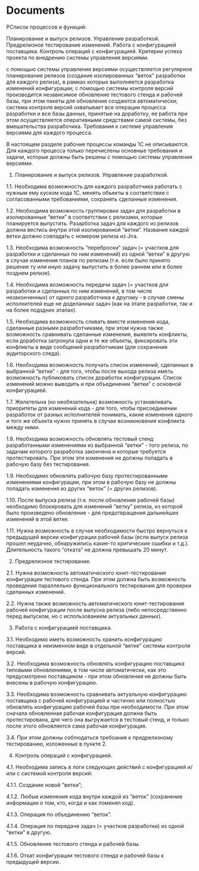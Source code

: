 Documents
=========

PСписок процессов и функций:

Планирование и выпуск релизов. Управление разработкой.
Предрелизное тестирование изменений.
Работа с конфигурацией поставщика.
Контроль операций с конфигурацией.
Критерии успеха проекта по внедрению системы управления версиями.

с помощью системы управления версиями осуществляется регулярное планирование релизов (создание изолированных “веток” разработки для каждого релиза), в рамках которых выполняется разработка изменений конфигурации;
с помощью системы контроля версий производится независимое обновление тестового стенда и рабочей базы, при этом пакеты для обновления создаются автоматически;
система контроля версий охватывает все операции процесса разработки и все базы данных, принятые на доработку, ее работа при этом осуществляется оперативными средствами самой системы, без вмешательства разрабочика.
Требования к системе управления версиями для каждого процесса.

В настоящем разделе рабочие процессы команды 1С не описываются. Для каждого процесса только перечислены основные требования и задачи, которые должны быть решены с помощью системы управления версиями.

1. Планирование и выпуск релизов. Управление разработкой.

1.1. Необходима возможность для каждого разработчика работать с нужным ему куском кода 1С, менять объекты в соответствии с согласованными требованиями, сохранять сделанные изменения.

1.2. Необходима возможность группировки задач для разработки в изолированные “ветки” в соответствии с релизами, которые планируется выпустить. Разарботка задач для каждого из релизов должна вестись внутри этой изолированной “ветки”. Название каждой ветки должно совпадать с номером релиза из Jira.

1.3. Необходима возможность “переброски” задач (= участков для разработки и сделанных по ним изменений) из одной “ветки” в другую в случае изменения планов по релизам (т.е. если было принято решение ту или иную задачу выпустить в более раннем или в более позднем релизе).

1.4. Необходима возможность передачи задач (= участков для разработки и сделанных по ним изменений, в том числе незаконченных) от одного разработчика к другому - в случае смены исполнителей еще не доделанных задач (как на этапе разработки, так и на более подздних этапах).

1.5. Необходима возможность сливать вместе изменения кода, сделанные разными разработчиками, при этом нужна также возможность сравнивать сделанные изменения, выявлять конфликты, если доработка затронула одни и те же объекты, фиксировать эти конфликты в виде сообщений разработчикам (для сохранения аудиторского следа).

1.6. Необходима возможность получать список изменений, сделанных в выбранной “ветке” - для того, чтобы после выхода релиза иметь возможность публиковать список доработок конфигурации. Список изменений можно выводить и при объединении “ветки” с основной конфигурацией.

1.7. Желательна (но необязательна) возможность устанавливать приоритеты для изменений кода - для того, чтобы присоединении разработок от разных исполнителей понимать, какие изменения одного и того же объекта нужно принять в случае возникновения конфликта между ними.

1.8. Необходима возможность обновлять тестовый стенд разработанными изменениями из выбранной “ветки” - того релиза, по задачам которого разработка закончена и которые требуется протестировать. При этом эти изменения не должны попадать в рабочую базу без тестирования.

1.9. Необходимо обновлять рабочую базу протестированными изменениями конфигурации, при этом в рабочую базу не должны попадать изменения из других “веток” (= других релизов).

1.10. После выпуска релиза (т.е. после обновления рабочей базы) необходимо блокировать для изменений “ветку” релиза, из которой было произведено обновление - для предотвращения дальнейших изменений в этой ветке.

1.11. Нужна возможность в случае необходимости быстро вернуться к предыдущей версии конфигурации рабочей базы (если выпуск релиза прошел неудачно, обнаружились какие-то критические ошибки и т.д.). Длительность такого “отката” не должна превышать 20 минут.

2. Предрелизное тестирование.

2.1. Нужна возможность автоматического юнит-тестирования конфигурации тестового стенда. При этом должна быть возможность проведения параллельно функционального тестирования для проверки сделанных изменений.

2.2. Нужна также возможность автоматического юнит-тестирования рабочей конфигурации после выпуска релиза (либо непосредственно перед выпуском, но с использованием актуальных данных).

3. Работа с конфигурацией поставщика.

3.1. Необходимо иметь возможность хранить конфигурацию поставщика в неизменном виде в отдельной “ветке” системы контроля версий.

3.2. Необходима возможность обновлять конфигурацию поставщика типовыми обновлениями, в том числе автоматически, как это предусмотрено поставщиком - при этом обновления не должны быть внесены в рабочую конфигурацию.

3.3. Необходима возможность сравнивать актуальную конфигурацию поставщика с рабочей конфигурацией и частично или полностью обновлять конфигурацию рабочей базы при необходимости. При этом сначала обновленная рабочая конфигурация должна быть протестирована, для чего она выгружается в тестовый стенд, и только после этого обновляется сама рабочая конфигурация.

3.4. При этом должны соблюдаться требоания к предрелизному тестированию, изложенные в пункте 2.

4. Контроль операций с конфигурацией.

4.1. Необходима запись в логи следующих действий с конфигурацией и/или с системой контроля версий:

4.1.1. Создание новой “ветки”;

4.1.2. Любые изменения кода внутри каждой из “веток” (сохранение информации о том, кто, когда и как поменял код).

4.1.3. Операция по объединению “веток”.

4.1.4. Операция по передаче задач (= участков разработки) из одной “ветки” в другую.

4.1.5. Обновление тестового стенда и рабочей базы.

4.1.6. Откат конфигурации тестового стенда и рабочей базы к предыдущей версии.
